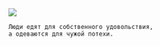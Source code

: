 <!--2017-01-30 21:15:31-->
<img src="/posts/Подборка цитат и афоризмов/im/franklin.jpg">

    Люди едят для собственного удовольствия, 
    а одеваются для чужой потехи.
